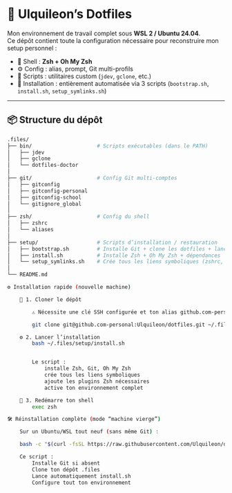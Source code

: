 # 🧩 Ulquileon’s Dotfiles

Mon environnement de travail complet sous **WSL 2 / Ubuntu 24.04**.  
Ce dépôt contient toute la configuration nécessaire pour reconstruire mon setup personnel :

- 🐚 Shell : **Zsh + Oh My Zsh**
- ⚙️ Config : alias, prompt, Git multi-profils
- 🧰 Scripts : utilitaires custom (`jdev`, `gclone`, etc.)
- 🚀 Installation : entièrement automatisée via 3 scripts (`bootstrap.sh`, `install.sh`, `setup_symlinks.sh`)

---

## 📦 Structure du dépôt

```bash
.files/
├── bin/                     # Scripts exécutables (dans le PATH)
│   ├── jdev
│   ├── gclone
│   └── dotfiles-doctor
│
├── git/                     # Config Git multi-comptes
│   ├── gitconfig
│   ├── gitconfig-personal
│   ├── gitconfig-school
│   └── gitignore_global
│
├── zsh/                     # Config du shell
│   ├── zshrc
│   └── aliases
│
├── setup/                   # Scripts d’installation / restauration
│   ├── bootstrap.sh         # Installe Git + clone les dotfiles + lance install.sh
│   ├── install.sh           # Installe Zsh + Oh My Zsh + dépendances
│   └── setup_symlinks.sh    # Crée tous les liens symboliques (zshrc, aliases, bin, etc.)
│
└── README.md

⚙️ Installation rapide (nouvelle machine)

    🧩 1. Cloner le dépôt

        ⚠️ Nécessite une clé SSH configurée et ton alias github.com-personal dans ~/.ssh/config

        git clone git@github.com-personal:Ulquileon/dotfiles.git ~/.files

    ⚙️ 2. Lancer l’installation
        bash ~/.files/setup/install.sh


        Le script :
            installe Zsh, Git, Oh My Zsh
            crée tous les liens symboliques
            ajoute les plugins Zsh nécessaires
            active ton environnement complet

    🚀 3. Redémarre ton shell
        exec zsh

🛠️ Réinstallation complète (mode “machine vierge”)

    Sur un Ubuntu/WSL tout neuf (sans même Git) :

    bash -c "$(curl -fsSL https://raw.githubusercontent.com/Ulquileon/dotfiles/main/setup/bootstrap.sh)"

    Ce script :
        Installe Git si absent
        Clone ton dépôt .files
        Lance automatiquement install.sh
        Configure tout ton environnement